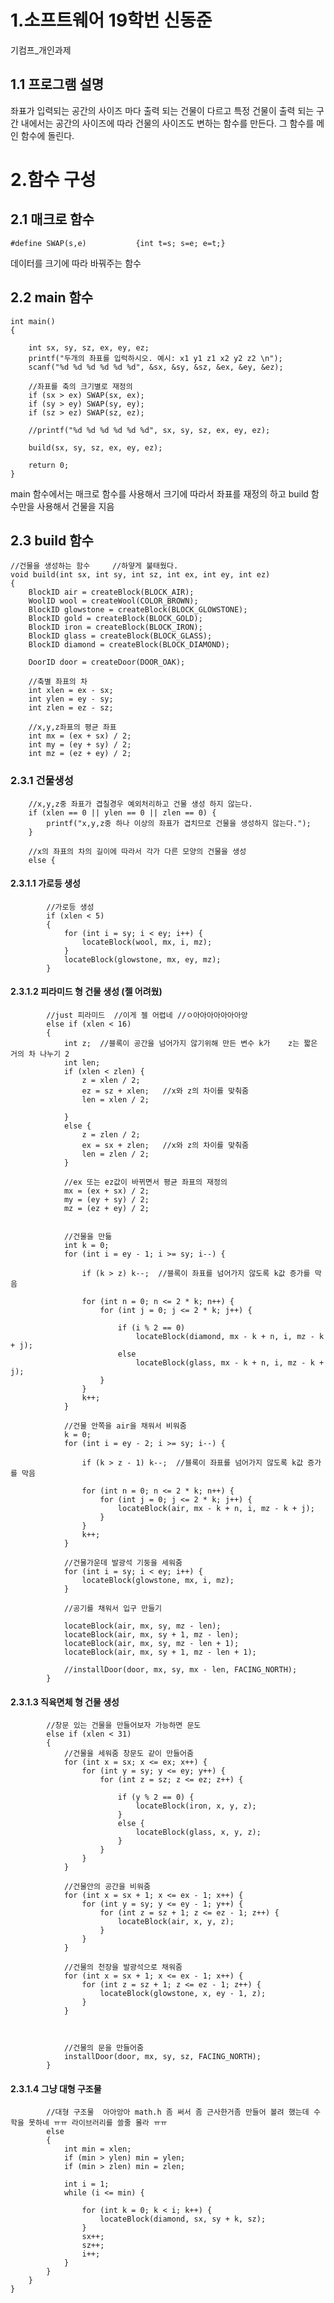 # 1.소프트웨어 19학번 신동준 
기컴프_개인과제
## 1.1 프로그램 설명
좌표가 입력되는 공간의 사이즈 마다 출력 되는 건물이 다르고 특정 건물이 출력 되는 구간 내에서는 공간의 사이즈에 따라 건물의 사이즈도 변하는 함수를 만든다.
그 함수를 메인 함수에 돌린다.

# 2.함수 구성 
## 2.1 매크로 함수
 	#define SWAP(s,e)			{int t=s; s=e; e=t;}

데이터를 크기에 따라 바꿔주는 함수

## 2.2 main 함수


	int main()
	{
	
		int sx, sy, sz, ex, ey, ez;
		printf("두개의 좌표를 입럭하시오. 예시: x1 y1 z1 x2 y2 z2 \n");
		scanf("%d %d %d %d %d %d", &sx, &sy, &sz, &ex, &ey, &ez);

		//좌표를 축의 크기별로 재정의
		if (sx > ex) SWAP(sx, ex);
		if (sy > ey) SWAP(sy, ey);
		if (sz > ez) SWAP(sz, ez);

		//printf("%d %d %d %d %d %d", sx, sy, sz, ex, ey, ez);

		build(sx, sy, sz, ex, ey, ez);

		return 0;
	}
	
main 함수에서는 매크로 함수를 사용해서 크기에 따라서 좌표를 재정의 하고 build 함수만을 사용해서 건물을 지음 


	
## 2.3 build 함수
	//건물을 생성하는 함수     //하얗게 불태웠다.
	void build(int sx, int sy, int sz, int ex, int ey, int ez)
	{
		BlockID air = createBlock(BLOCK_AIR);
		WoolID wool = createWool(COLOR_BROWN);
		BlockID glowstone = createBlock(BLOCK_GLOWSTONE);
		BlockID gold = createBlock(BLOCK_GOLD);
		BlockID iron = createBlock(BLOCK_IRON);
		BlockID glass = createBlock(BLOCK_GLASS);
		BlockID diamond = createBlock(BLOCK_DIAMOND);

		DoorID door = createDoor(DOOR_OAK);

		//축별 좌표의 차 
		int xlen = ex - sx;
		int ylen = ey - sy;
		int zlen = ez - sz;

		//x,y,z좌표의 평균 좌표 
		int mx = (ex + sx) / 2;
		int my = (ey + sy) / 2;
		int mz = (ez + ey) / 2;
### 2.3.1 건물생성

		//x,y,z중 좌표가 겹칠경우 예외처리하고 건물 생성 하지 않는다.
		if (xlen == 0 || ylen == 0 || zlen == 0) {
			printf("x,y,z중 하나 이상의 좌표가 겹치므로 건물을 생성하지 않는다.");
		}

		//x의 좌표의 차의 길이에 따라서 각가 다른 모양의 건물을 생성
		else {

#### 2.3.1.1 가로등 생성 
			//가로등 생성
			if (xlen < 5)
			{
				for (int i = sy; i < ey; i++) {
					locateBlock(wool, mx, i, mz);
				}
				locateBlock(glowstone, mx, ey, mz);
			}


#### 2.3.1.2 피라미드 형 건물 생성 (젤 어려웠)
			//just 피라미드  //이게 젤 어렵네 //ㅇ아아아아아아아앙
			else if (xlen < 16)
			{
				int z;  //블록이 공간을 넘어가지 않기위해 만든 변수 k가    z는 짧은 거의 차 나누기 2
				int len;
				if (xlen < zlen) {
					z = xlen / 2;
					ez = sz + xlen;   //x와 z의 차이를 맞춰줌
					len = xlen / 2;

				}
				else {
					z = zlen / 2;
					ex = sx + zlen;   //x와 z의 차이를 맞춰줌
					len = zlen / 2;
				}

				//ex 또는 ez값이 바뀌면서 평균 좌표의 재정의  
				mx = (ex + sx) / 2;
				my = (ey + sy) / 2;
				mz = (ez + ey) / 2;


				//건물을 만듦
				int k = 0;
				for (int i = ey - 1; i >= sy; i--) {

					if (k > z) k--;  //블록이 좌표를 넘어가지 않도록 k값 증가를 막음

					for (int n = 0; n <= 2 * k; n++) {
						for (int j = 0; j <= 2 * k; j++) {

							if (i % 2 == 0)
								locateBlock(diamond, mx - k + n, i, mz - k + j);
							else
								locateBlock(glass, mx - k + n, i, mz - k + j);
						}
					}
					k++;
				}

				//건물 안쪽을 air을 채워서 비워줌 
				k = 0;
				for (int i = ey - 2; i >= sy; i--) {

					if (k > z - 1) k--;  //블록이 좌표를 넘어가지 않도록 k값 증가를 막음

					for (int n = 0; n <= 2 * k; n++) {
						for (int j = 0; j <= 2 * k; j++) {
							locateBlock(air, mx - k + n, i, mz - k + j);
						}
					}
					k++;
				}

				//건물가운데 발광석 기둥을 세워줌 
				for (int i = sy; i < ey; i++) {
					locateBlock(glowstone, mx, i, mz);
				}

				//공기를 채워서 입구 만들기 

				locateBlock(air, mx, sy, mz - len);
				locateBlock(air, mx, sy + 1, mz - len);
				locateBlock(air, mx, sy, mz - len + 1);
				locateBlock(air, mx, sy + 1, mz - len + 1);

				//installDoor(door, mx, sy, mx - len, FACING_NORTH);
			}


#### 2.3.1.3  직육면체 형 건물 생성 
			//창문 있는 건물을 만들어보자 가능하면 문도
			else if (xlen < 31)
			{
				//건물을 세워줌 창문도 같이 만들어줌 
				for (int x = sx; x <= ex; x++) {
					for (int y = sy; y <= ey; y++) {
						for (int z = sz; z <= ez; z++) {

							if (y % 2 == 0) {
								locateBlock(iron, x, y, z);
							}
							else {
								locateBlock(glass, x, y, z);
							}
						}
					}
				}

				//건물안의 공간을 비워줌 
				for (int x = sx + 1; x <= ex - 1; x++) {
					for (int y = sy; y <= ey - 1; y++) {
						for (int z = sz + 1; z <= ez - 1; z++) {
							locateBlock(air, x, y, z);
						}
					}
				}

				//건물의 천장을 발광석으로 채워줌 
				for (int x = sx + 1; x <= ex - 1; x++) {
					for (int z = sz + 1; z <= ez - 1; z++) {
						locateBlock(glowstone, x, ey - 1, z);
					}
				}



				//건물의 문을 만들어줌 
				installDoor(door, mx, sy, sz, FACING_NORTH);
			}


#### 2.3.1.4 그냥 대형 구조물 
			//대형 구조물  아아앙아 math.h 좀 써서 좀 근사한거좀 만들어 볼려 했는데 수학을 못하네 ㅠㅠ 라이브러리를 쓸줄 몰라 ㅠㅠ
			else
			{
				int min = xlen;
				if (min > ylen) min = ylen;
				if (min > zlen) min = zlen;

				int i = 1;
				while (i <= min) {

					for (int k = 0; k < i; k++) {
						locateBlock(diamond, sx, sy + k, sz);
					}
					sx++;
					sz++;
					i++;
				}
			}
		}
	}

	
	




